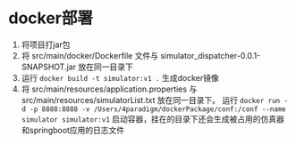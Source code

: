 # docker部署
1. 将项目打jar包  
2. 将 src/main/docker/Dockerfile 文件与 simulator_dispatcher-0.0.1-SNAPSHOT.jar 放在同一目录下  
3. 运行 `docker build -t simulator:v1 .` 生成docker镜像  
4. 将 src/main/resources/application.properties 与 src/main/resources/simulatorList.txt 放在同一目录下。
运行 `docker run -d -p 8888:8888 -v /Users/4paradigm/dockerPackage/conf:/conf --name simulator simulator:v1` 启动容器，挂在的目录下还会生成被占用的仿真器和springboot应用的日志文件


